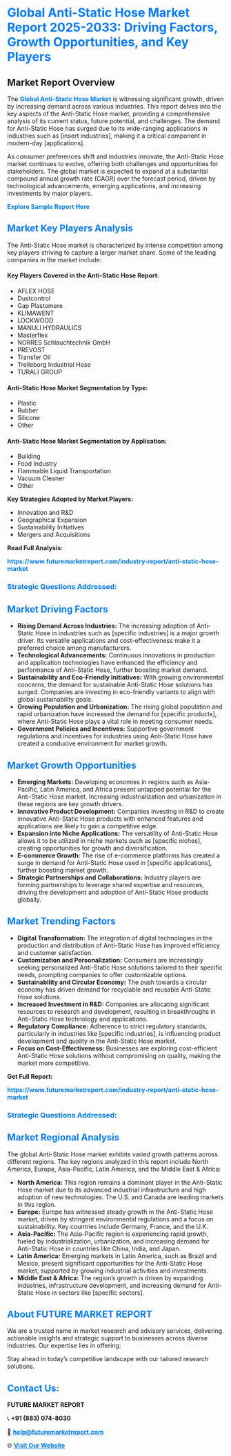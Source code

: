 <h1 style="color: #007BFF;">Global Anti-Static Hose Market Report 2025-2033: Driving Factors, Growth Opportunities, and Key Players</h1>

<section id="overview">
<h2>Market Report Overview</h2>
<p>The <a href="https://www.futuremarketreport.com/industry-report/anti-static-hose-market" style="color: #007BFF; text-decoration: none;"><strong>Global Anti-Static Hose Market</strong></a> is witnessing significant growth, driven by increasing demand across various industries. This report delves into the key aspects of the Anti-Static Hose market, providing a comprehensive analysis of its current status, future potential, and challenges. The demand for Anti-Static Hose has surged due to its wide-ranging applications in industries such as [insert industries], making it a critical component in modern-day [applications].</p>
<p>As consumer preferences shift and industries innovate, the Anti-Static Hose market continues to evolve, offering both challenges and opportunities for stakeholders. The global market is expected to expand at a substantial compound annual growth rate (CAGR) over the forecast period, driven by technological advancements, emerging applications, and increasing investments by major players.</p>
</section>

<section id="overview">
<p><a href="https://www.futuremarketreport.com/request-sample/reportId=85323" style="color: #007BFF; text-decoration: none;"><strong>Explore Sample Report Here</strong></a></p>
</section>

<section id="key-players">
<h2 style="color: #007BFF;">Market Key Players Analysis</h2>
<p>The Anti-Static Hose market is characterized by intense competition among key players striving to capture a larger market share. Some of the leading companies in the market include:</p>
<h4>Key Players Covered in the Anti-Static Hose Report:</h4>
<ul><li>AFLEX HOSE</li><li>Dustcontrol</li><li>Gap Plastomere</li><li>KLIMAWENT</li><li>LOCKWOOD</li><li>MANULI HYDRAULICS</li><li>Masterflex</li><li>NORRES Schlauchtechnik GmbH</li><li>PREVOST</li><li>Transfer Oil</li><li>Trelleborg Industrial Hose</li><li>TURALI GROUP</li></ul>
<h4>Anti-Static Hose Market Segmentation by Type:</h4>
<ul><li>Plastic</li><li>Rubber</li><li>Silicone</li><li>Other</li></ul>

<h4>Anti-Static Hose Market Segmentation by Application:</h4>
<ul><li>Building</li><li>Food Industry</li><li>Flammable Liquid Transportation</li><li>Vacuum Cleaner</li><li>Other</li></ul>
<p><strong>Key Strategies Adopted by Market Players:</strong></p>
<ul>
<li>Innovation and R&D</li>
<li>Geographical Expansion</li>
<li>Sustainability Initiatives</li>
<li>Mergers and Acquisitions</li>
</ul>
</section>

<section>
<p><strong>Read Full Analysis: </strong></p><a href="https://www.futuremarketreport.com/industry-report/anti-static-hose-market" style="color: #007BFF; text-decoration: none;"><strong>https://www.futuremarketreport.com/industry-report/anti-static-hose-market</strong></a>
<h3 style="color: #007BFF;">Strategic Questions Addressed:</h3>
</section>

<section id="driving-factors">
<h2 style="color: #007BFF;">Market Driving Factors</h2>
<ul>
<li><strong>Rising Demand Across Industries:</strong> The increasing adoption of Anti-Static Hose in industries such as [specific industries] is a major growth driver. Its versatile applications and cost-effectiveness make it a preferred choice among manufacturers.</li>
<li><strong>Technological Advancements:</strong> Continuous innovations in production and application technologies have enhanced the efficiency and performance of Anti-Static Hose, further boosting market demand.</li>
<li><strong>Sustainability and Eco-Friendly Initiatives:</strong> With growing environmental concerns, the demand for sustainable Anti-Static Hose solutions has surged. Companies are investing in eco-friendly variants to align with global sustainability goals.</li>
<li><strong>Growing Population and Urbanization:</strong> The rising global population and rapid urbanization have increased the demand for [specific products], where Anti-Static Hose plays a vital role in meeting consumer needs.</li>
<li><strong>Government Policies and Incentives:</strong> Supportive government regulations and incentives for industries using Anti-Static Hose have created a conducive environment for market growth.</li>
</ul>
</section>

<section id="growth-opportunities">
<h2 style="color: #007BFF;">Market Growth Opportunities</h2>
<ul>
<li><strong>Emerging Markets:</strong> Developing economies in regions such as Asia-Pacific, Latin America, and Africa present untapped potential for the Anti-Static Hose market. Increasing industrialization and urbanization in these regions are key growth drivers.</li>
<li><strong>Innovative Product Development:</strong> Companies investing in R&D to create innovative Anti-Static Hose products with enhanced features and applications are likely to gain a competitive edge.</li>
<li><strong>Expansion into Niche Applications:</strong> The versatility of Anti-Static Hose allows it to be utilized in niche markets such as [specific niches], creating opportunities for growth and diversification.</li>
<li><strong>E-commerce Growth:</strong> The rise of e-commerce platforms has created a surge in demand for Anti-Static Hose used in [specific applications], further boosting market growth.</li>
<li><strong>Strategic Partnerships and Collaborations:</strong> Industry players are forming partnerships to leverage shared expertise and resources, driving the development and adoption of Anti-Static Hose products globally.</li>
</ul>
</section>

<section id="trending-factors">
<h2 style="color: #007BFF;">Market Trending Factors</h2>
<ul>
<li><strong>Digital Transformation:</strong> The integration of digital technologies in the production and distribution of Anti-Static Hose has improved efficiency and customer satisfaction.</li>
<li><strong>Customization and Personalization:</strong> Consumers are increasingly seeking personalized Anti-Static Hose solutions tailored to their specific needs, prompting companies to offer customizable options.</li>
<li><strong>Sustainability and Circular Economy:</strong> The push towards a circular economy has driven demand for recyclable and reusable Anti-Static Hose solutions.</li>
<li><strong>Increased Investment in R&D:</strong> Companies are allocating significant resources to research and development, resulting in breakthroughs in Anti-Static Hose technology and applications.</li>
<li><strong>Regulatory Compliance:</strong> Adherence to strict regulatory standards, particularly in industries like [specific industries], is influencing product development and quality in the Anti-Static Hose market.</li>
<li><strong>Focus on Cost-Effectiveness:</strong> Businesses are exploring cost-efficient Anti-Static Hose solutions without compromising on quality, making the market more competitive.</li>
</ul>
</section>

<section>
<p><strong>Get Full Report: </strong></p><a href="https://www.futuremarketreport.com/industry-report/anti-static-hose-market" style="color: #007BFF; text-decoration: none;"><strong>https://www.futuremarketreport.com/industry-report/anti-static-hose-market</strong></a>
<h3 style="color: #007BFF;">Strategic Questions Addressed:</h3>
</section>


<section id="regional-analysis">
<h2 style="color: #007BFF;">Market Regional Analysis</h2>
<p>The global Anti-Static Hose market exhibits varied growth patterns across different regions. The key regions analyzed in this report include North America, Europe, Asia-Pacific, Latin America, and the Middle East & Africa:</p>
<ul>
<li><strong>North America:</strong> This region remains a dominant player in the Anti-Static Hose market due to its advanced industrial infrastructure and high adoption of new technologies. The U.S. and Canada are leading markets in this region.</li>
<li><strong>Europe:</strong> Europe has witnessed steady growth in the Anti-Static Hose market, driven by stringent environmental regulations and a focus on sustainability. Key countries include Germany, France, and the U.K.</li>
<li><strong>Asia-Pacific:</strong> The Asia-Pacific region is experiencing rapid growth, fueled by industrialization, urbanization, and increasing demand for Anti-Static Hose in countries like China, India, and Japan.</li>
<li><strong>Latin America:</strong> Emerging markets in Latin America, such as Brazil and Mexico, present significant opportunities for the Anti-Static Hose market, supported by growing industrial activities and investments.</li>
<li><strong>Middle East & Africa:</strong> The region’s growth is driven by expanding industries, infrastructure development, and increasing demand for Anti-Static Hose in sectors like [specific sectors].</li>
</ul>
</section>

<footer>
<h2 style="color: #007BFF;">About FUTURE MARKET REPORT</h2>
<p>We are a trusted name in market research and advisory services, delivering actionable insights and strategic support to businesses across diverse industries. Our expertise lies in offering:</p>

<p>Stay ahead in today’s competitive landscape with our tailored research solutions.</p>

<h2 style="color: #007BFF;">Contact Us:</h2>
<p><strong>FUTURE MARKET REPORT</strong></p>
<p>📞 <strong>+91 (883) 074-8030</strong></p>
<p>📧 <strong><a href="mailto:help@futuremarketreport.com" style="color: #007BFF;">help@futuremarketreport.com</a></strong></p>
<p>🌐 <strong><a href="https://www.futuremarketreport.com/" style="color: #007BFF;">Visit Our Website</a></strong></p>
</footer>